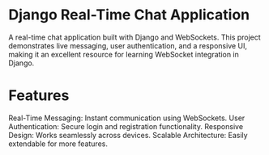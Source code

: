 # Django Real-Time Chat Application
A real-time chat application built with Django and WebSockets. This project demonstrates live messaging, user authentication, and a responsive UI, making it an excellent resource for learning WebSocket integration in Django.

# Features
Real-Time Messaging: Instant communication using WebSockets.
User Authentication: Secure login and registration functionality.
Responsive Design: Works seamlessly across devices.
Scalable Architecture: Easily extendable for more features.
